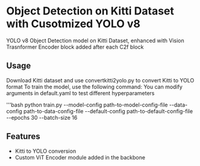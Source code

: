 # Object Detection on Kitti Dataset with Cusotmized YOLO v8
YOLO v8 Object Detection model on Kitti Dataset, enhanced with Vision Trasnformer Encoder block added after each C2f block

## Usage
Download Kitti dataset and use convertkitti2yolo.py to convert Kitti to YOLO format
To train the model, use the following command:
You can modify arguments in default.yaml to test different hyperparameters

'''bash
python train.py --model-config path-to-model-config-file --data-config path-to-data-config-file --default-config path-to-default-config-file --epochs 30 --batch-size 16

## Features
- Kitti to YOLO conversion
- Custom ViT Encoder module added in the backbone